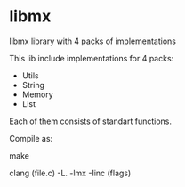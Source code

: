 # libmx
libmx library with 4 packs of implementations

This lib include implementations for 4 packs:

- Utils
- String
- Memory
- List

Each of them consists of standart functions.

Compile as:

make

clang (file.c) -L. -lmx -Iinc (flags)
